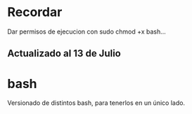 # Recordar
Dar permisos de ejecucion con sudo chmod +x bash...

## Actualizado al 13 de Julio
# bash
Versionado de distintos bash, para tenerlos en un único lado.
